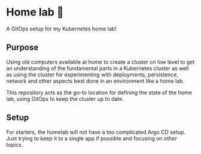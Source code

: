 # Home lab 🥼
A GitOps setup for my Kubernetes home lab!

## Purpose

Using old computers available at home to create a cluster on low level to get an understanding of the fundamental parts in a Kubernetes cluster as well as using the cluster for experimenting with deployments, persistence, network and other aspects best done in an environment like a home lab.

This repository acts as the go-to location for defining the state of the home lab, using GitOps to keep the cluster up to date.

## Setup

For starters, the homelab will not have a too complicated Argo CD setup. Just trying to keep it to a single app if possible and focusing on other topics.
